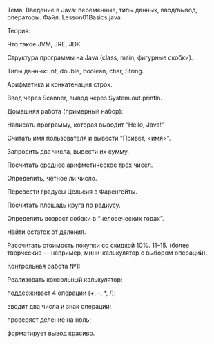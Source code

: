 Тема: Введение в Java: переменные, типы данных, ввод/вывод, операторы.
Файл: Lesson01Basics.java

Теория:

Что такое JVM, JRE, JDK.

Структура программы на Java (class, main, фигурные скобки).

Типы данных: int, double, boolean, char, String.

Арифметика и конкатенация строк.

Ввод через Scanner, вывод через System.out.println.

Домашняя работа (примерный набор):

Написать программу, которая выводит “Hello, Java!”

Считать имя пользователя и вывести “Привет, <имя>”.

Запросить два числа, вывести их сумму.

Посчитать среднее арифметическое трёх чисел.

Определить, чётное ли число.

Перевести градусы Цельсия в Фаренгейты.

Посчитать площадь круга по радиусу.

Определить возраст собаки в “человеческих годах”.

Найти остаток от деления.

Рассчитать стоимость покупки со скидкой 10%.
11–15. (более творческие — например, мини-калькулятор с выбором операций).

Контрольная работа №1:

Реализовать консольный калькулятор:

поддерживает 4 операции (+, -, *, /);

вводит два числа и знак операции;

проверяет деление на ноль;

форматирует вывод красиво.